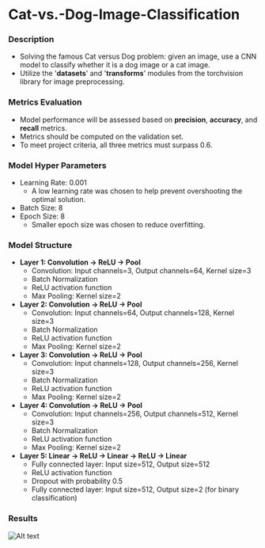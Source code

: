 # Cat-vs.-Dog-Image-Classification

### Description
- Solving the famous Cat versus Dog problem: given an image, use a CNN model to classify whether it is a dog image or a cat image.
- Utilize the '**datasets**' and '**transforms**' modules from the torchvision library for image preprocessing.

### Metrics Evaluation
- Model performance will be assessed based on **precision**, **accuracy**, and **recall** metrics.
- Metrics should be computed on the validation set.
- To meet project criteria, all three metrics must surpass 0.6.

### Model Hyper Parameters
- Learning Rate: 0.001
  - A low learning rate was chosen to help prevent overshooting the optimal solution.
- Batch Size: 8
- Epoch Size: 8
  - Smaller epoch size was chosen to reduce overfitting.

### Model Structure
- **Layer 1: Convolution -> ReLU -> Pool**
  - Convolution: Input channels=3, Output channels=64, Kernel size=3
  - Batch Normalization
  - ReLU activation function
  - Max Pooling: Kernel size=2
- **Layer 2: Convolution -> ReLU -> Pool**
  - Convolution: Input channels=64, Output channels=128, Kernel size=3
  - Batch Normalization
  - ReLU activation function
  - Max Pooling: Kernel size=2
- **Layer 3: Convolution -> ReLU -> Pool**
  - Convolution: Input channels=128, Output channels=256, Kernel size=3
  - Batch Normalization
  - ReLU activation function
  - Max Pooling: Kernel size=2
- **Layer 4: Convolution -> ReLU -> Pool**
  - Convolution: Input channels=256, Output channels=512, Kernel size=3
  - Batch Normalization
  - ReLU activation function
  - Max Pooling: Kernel size=2
- **Layer 5: Linear -> ReLU -> Linear -> ReLU -> Linear**
  - Fully connected layer: Input size=512, Output size=512
  - ReLU activation function
  - Dropout with probability 0.5
  - Fully connected layer: Input size=512, Output size=2 (for binary classification)
 
### Results
![Alt text](CatVDogCNN/Results.jpeg?raw=true "Metrics Scores")

